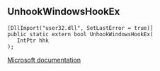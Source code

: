## UnhookWindowsHookEx

```
[DllImport("user32.dll", SetLastError = true)]
public static extern bool UnhookWindowsHookEx(
   IntPtr hhk
);
```

[Microsoft documentation](https://docs.microsoft.com/en-us/windows/win32/api/winuser/nf-winuser-unhookwindowshookex)
